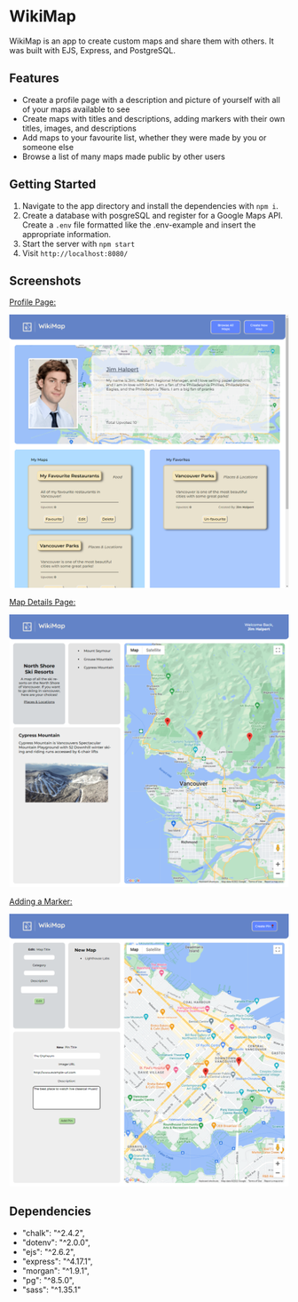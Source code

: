 WikiMap
=========

WikiMap is an app to create custom maps and share them with others. It was built with EJS, Express, and PostgreSQL.

## Features
- Create a profile page with a description and picture of yourself with all of your maps available to see
- Create maps with titles and descriptions, adding markers with their own titles, images, and descriptions
- Add maps to your favourite list, whether they were made by you or someone else
- Browse a list of many maps made public by other users

## Getting Started

1. Navigate to the app directory and install the dependencies with `npm i`.
2. Create a database with posgreSQL and register for a Google Maps API. Create a `.env` file formatted like the .env-example and insert the appropriate information.
3. Start the server with `npm start`
4. Visit `http://localhost:8080/`

## Screenshots

<ins>Profile Page:</ins>

<img src="https://github.com/jbenson4/Wiki_Map/blob/master/docs/wiki-maps-profile.png?raw=true"/>

<ins>Map Details Page:</ins>

<img src="https://github.com/jbenson4/Wiki_Map/blob/master/docs/wiki-maps-map-details.png?raw=true" />

<ins>Adding a Marker:</ins>

<img src="https://github.com/jbenson4/Wiki_Map/blob/master/docs/wiki-maps-adding-pins.png?raw=true" />

## Dependencies

- "chalk": "^2.4.2",
- "dotenv": "^2.0.0",
- "ejs": "^2.6.2",
- "express": "^4.17.1",
- "morgan": "^1.9.1",
- "pg": "^8.5.0",
- "sass": "^1.35.1"